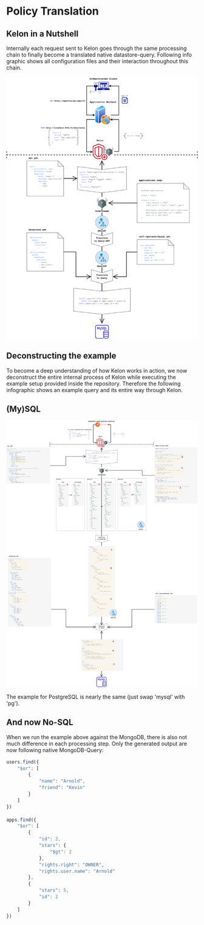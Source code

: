 # Policy Translation

## Kelon in a Nutshell

Internally each request sent to Kelon goes through the same processing chain to finally become a translated native datastore-query.
Following info graphic shows all configuration files and their interaction throughout this chain.

![Kelon_in_a_nutshell](/img/kelon/Kelon_In_A_Nutshell.png)

## Deconstructing the example

To become a deep understanding of how Kelon works in action, we now deconstruct the entire internal process of Kelon while executing the example setup provided inside the repository. Therefore the following infographic shows an example query and its entire way through Kelon.

## (My)SQL

![Example_Query_MySQL](/img/kelon/Example_Query_MySQL.png)

The example for PostgreSQL is nearly the same (just swap 'mysql' with 'pg').

## And now No-SQL

When we run the example above against the MongoDB, there is also not much difference in each processing step.
Only the generated output are now following native MongoDB-Query:

```js
users.find({ 
    "$or": [ 
        {
            "name": "Arnold", 
            "friend": "Kevin"
        } 
    ] 
})

apps.find({ 
    "$or": [ 
        {
            "id": 2, 
            "stars": { 
                "$gt": 2 
            }, 
            "rights.right": "OWNER", 
            "rights.user.name": "Arnold"
        }, 
        {
            "stars": 5, 
            "id": 2
        } 
    ]
})
```
